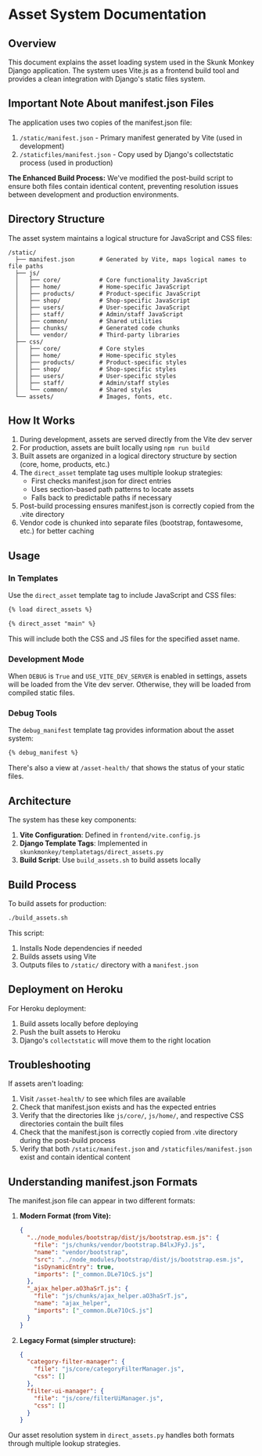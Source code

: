 # Asset System Documentation

## Overview

This document explains the asset loading system used in the Skunk Monkey Django application. The system uses Vite.js as a frontend build tool and provides a clean integration with Django's static files system.

## Important Note About manifest.json Files

The application uses two copies of the manifest.json file:

1. `/static/manifest.json` - Primary manifest generated by Vite (used in development)
2. `/staticfiles/manifest.json` - Copy used by Django's collectstatic process (used in production)

**The Enhanced Build Process:** We've modified the post-build script to ensure both files contain identical content, preventing resolution issues between development and production environments.

## Directory Structure

The asset system maintains a logical structure for JavaScript and CSS files:

```
/static/
  ├── manifest.json       # Generated by Vite, maps logical names to file paths
  ├── js/
  │   ├── core/           # Core functionality JavaScript
  │   ├── home/           # Home-specific JavaScript
  │   ├── products/       # Product-specific JavaScript
  │   ├── shop/           # Shop-specific JavaScript
  │   ├── users/          # User-specific JavaScript
  │   ├── staff/          # Admin/staff JavaScript
  │   ├── common/         # Shared utilities
  │   ├── chunks/         # Generated code chunks
  │   └── vendor/         # Third-party libraries
  ├── css/
  │   ├── core/           # Core styles
  │   ├── home/           # Home-specific styles
  │   ├── products/       # Product-specific styles
  │   ├── shop/           # Shop-specific styles
  │   ├── users/          # User-specific styles
  │   ├── staff/          # Admin/staff styles
  │   └── common/         # Shared styles
  └── assets/             # Images, fonts, etc.
```

## How It Works

1. During development, assets are served directly from the Vite dev server
2. For production, assets are built locally using `npm run build`
3. Built assets are organized in a logical directory structure by section (core, home, products, etc.)
4. The `direct_asset` template tag uses multiple lookup strategies:
   - First checks manifest.json for direct entries
   - Uses section-based path patterns to locate assets
   - Falls back to predictable paths if necessary
5. Post-build processing ensures manifest.json is correctly copied from the .vite directory
6. Vendor code is chunked into separate files (bootstrap, fontawesome, etc.) for better caching

## Usage

### In Templates

Use the `direct_asset` template tag to include JavaScript and CSS files:

```html
{% load direct_assets %}

{% direct_asset "main" %}
```

This will include both the CSS and JS files for the specified asset name.

### Development Mode

When `DEBUG` is `True` and `USE_VITE_DEV_SERVER` is enabled in settings, assets will be loaded from the Vite dev server. Otherwise, they will be loaded from compiled static files.

### Debug Tools

The `debug_manifest` template tag provides information about the asset system:

```html
{% debug_manifest %}
```

There's also a view at `/asset-health/` that shows the status of your static files.

## Architecture

The system has these key components:

1. **Vite Configuration**: Defined in `frontend/vite.config.js`
2. **Django Template Tags**: Implemented in `skunkmonkey/templatetags/direct_assets.py`
3. **Build Script**: Use `build_assets.sh` to build assets locally

## Build Process

To build assets for production:

```bash
./build_assets.sh
```

This script:
1. Installs Node dependencies if needed
2. Builds assets using Vite
3. Outputs files to `/static/` directory with a `manifest.json`

## Deployment on Heroku

For Heroku deployment:
1. Build assets locally before deploying
2. Push the built assets to Heroku
3. Django's `collectstatic` will move them to the right location

## Troubleshooting

If assets aren't loading:

1. Visit `/asset-health/` to see which files are available
2. Check that manifest.json exists and has the expected entries
3. Verify that the directories like `js/core/`, `js/home/`, and respective CSS directories contain the built files
4. Check that the manifest.json is correctly copied from .vite directory during the post-build process
5. Verify that both `/static/manifest.json` and `/staticfiles/manifest.json` exist and contain identical content

## Understanding manifest.json Formats

The manifest.json file can appear in two different formats:

1. **Modern Format (from Vite):**
   ```json
   {
     "../node_modules/bootstrap/dist/js/bootstrap.esm.js": {
       "file": "js/chunks/vendor/bootstrap.B4lxJFyJ.js",
       "name": "vendor/bootstrap",
       "src": "../node_modules/bootstrap/dist/js/bootstrap.esm.js",
       "isDynamicEntry": true,
       "imports": ["_common.DLe71OcS.js"]
     },
     "_ajax_helper.aO3haSrT.js": {
       "file": "js/chunks/ajax_helper.aO3haSrT.js",
       "name": "ajax_helper",
       "imports": ["_common.DLe71OcS.js"]
     }
   }
   ```

2. **Legacy Format (simpler structure):**
   ```json
   {
     "category-filter-manager": {
       "file": "js/core/categoryFilterManager.js",
       "css": []
     },
     "filter-ui-manager": {
       "file": "js/core/filterUiManager.js",
       "css": []
     }
   }
   ```

Our asset resolution system in `direct_assets.py` handles both formats through multiple lookup strategies.
